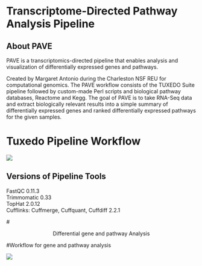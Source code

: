 <h1>Transcriptome-Directed Pathway Analysis Pipeline</h1>

## About PAVE

PAVE is a transcriptomics-directed pipeline that enables analysis and visualization of differentially expressed genes and pathways.

Created by Margaret Antonio during the Charleston NSF REU for computational genomics.
The PAVE workflow consists of the TUXEDO Suite pipeline followed by custom-made Perl scripts and biological pathway databases, Reactome and Kegg. The goal of PAVE is to take RNA-Seq data and extract biologically relevant results into a simple summary of differentially expressed genes and ranked differentially expressed pathways for the given samples.


<h1>Tuxedo Pipeline Workflow </h1>

<img src="https://pavetx.files.wordpress.com/2016/01/pathway_de_gene_analysis.jpg?w=1332">

<h2>Versions of Pipeline Tools</h2>

FastQC 0.11.3 <br /> 
Trimmomatic 0.33<br /> 
TopHat 2.0.12<br /> 
Cufflinks: Cuffmerge, Cuffquant, Cuffdiff 2.2.1 <br /> 



#<center> Differential gene and pathway Analysis</center>

#Workflow for gene and pathway analysis

<img src="https://pavetx.files.wordpress.com/2016/01/tuxedopipeline.jpg?w=1050">

